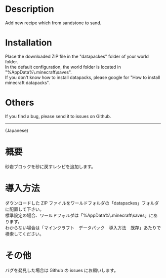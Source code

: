 # Description

Add new recipe which from sandstone to sand.

# Installation

Place the downloaded ZIP file in the "datapackes" folder of your world folder.\
In the default configuration, the world folder is located in "%AppData%\\.minecraft\\saves".\
If you don't know how to install datapacks, please google for "How to install minecraft datapacks".

# Others

If you find a bug, please send it to issues on Github.

---

(Japanese)

# 概要

砂岩ブロックを砂に戻すレシピを追加します。

# 導入方法

ダウンロードした ZIP ファイルをワールドフォルダの「datapackes」フォルダに配置して下さい。\
標準設定の場合、ワールドフォルダは「%AppData%\\.minecraft\\saves」にあります。\
わからない場合は「マインクラフト　データパック　導入方法　既存」あたりで検索してください。

# その他

バグを発見した場合は Github の issues にお願いします。
